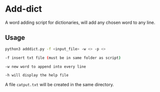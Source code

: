 # Add-dict

A word adding script for dictionaries, will add any chosen word to any line.

## Usage

```bash
python3 adddict.py -f <input_file> -w <> -p <>

-f insert txt file (must be in same folder as script)

-w new word to append into every line

-h will display the help file
```

A file `catput.txt` will be created in the same directory.
